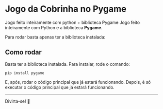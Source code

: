 # Jogo da Cobrinha no Pygame

Jogo feito inteiramente com python + biblioteca Pygame
Jogo feito inteiramente com Python e a biblioteca **Pygame**.

Para rodar basta apenas ter a biblioteca instalada:
## Como rodar

Basta ter a biblioteca instalada. Para instalar, rode o comando:

`pip install pygame`

E, após, rodar o código principal que já estará funcionando.
Depois, é só executar o código principal que já estará funcionando.

---

Divirta-se! 🐍
